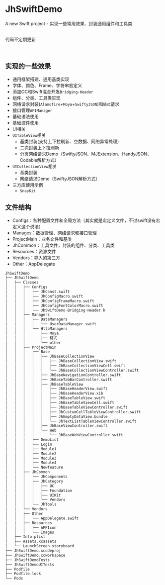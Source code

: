 # JhSwiftDemo

A new Swift project - 实现一些常用效果、封装通用组件和工具类 <br> 
<br>


代码不定期更新
<br>

<br>

## 实现的一些效果

* 通用框架搭建、通用基类实现
* 字体、颜色、Frame、字符串宏定义
* 添加OC和Swift混合开发`Bridging-Header`
* 组件、分类、工具类实现
* 网络请求封装(`Alamofire`+`Moya`+`SwiftyJSON`)和`链式`请求
* 接口管理`APIManager`
* 基础语法使用
* 基础控件使用
* UI相关
* `UITableView`相关
  * 基类封装(支持上下拉刷新、空数据、网络异常处理)
  * 二次封装上下拉刷新
  * 分页网络请求Demo（SwiftyJSON、MJExtension、HandyJSON、Codable解析方式）
* `UICollectionView`相关
  * 基类封装
  * 网络请求Demo（SwiftyJSON解析方式）
* 三方库使用示例
  * `SnapKit`



## 文件结构

- Configs：各种配置文件和全局方法（其实就是宏定义文件，不过swift没有宏定义这个说法）
- Manages：数据管理、网络请求和接口管理
- ProjectMain：业务文件和基类
- JhCommon：工具文件，封装的组件、分类、工具类
- Resources：资源文件
- Vendors：导入的第三方
- Other：AppDelegate


```swift
JhSwiftDemo
├── JhSwiftDemo
│   ├── Classes
│   │   ├── Configs
│   │   │   ├── JhConst.swift
│   │   │   ├── JhConfigMacro.swift
│   │   │   ├── JhConfigFrameMacro.swift
│   │   │   ├── JhConfigFontColorMacro.swift
│   │   │   └── JhSwiftDemo-Bridging-Header.h
│   │   ├── Managers
│   │   │   ├── DataManagers
│   │   │   │   └── UserDataManager.swift
│   │   │   └── HttpManagers
│   │   │       ├── Moya
│   │   │       ├── 链式
│   │   │       └── other
│   │   ├── ProjectMain
│   │   │   ├── Base
│   │   │   │   ├── JhBaseCollectionView
│   │   │   │   │   ├── JhBaseCollectionView.swift
│   │   │   │   │   ├── JhBaseCollectionViewCell.swift
│   │   │   │   │   └── JhBaseCollectionViewController.swift
│   │   │   │   ├── JhBaseNavigationController.swift
│   │   │   │   ├── JhBaseTabBarController.swift
│   │   │   │   ├── JhBaseTableView
│   │   │   │   │   ├── JhBaseHeaderView.swift
│   │   │   │   │   ├── JhBaseHeaderView.xib
│   │   │   │   │   ├── JhBaseTableView.swift
│   │   │   │   │   ├── JhBaseTableViewCell.swift
│   │   │   │   │   ├── JhBaseTableViewController.swift
│   │   │   │   │   ├── JhCustumCellTableViewController.swift
│   │   │   │   │   ├── JhEmptyDataView.bundle
│   │   │   │   │   └── JhTextListTableViewController.swift
│   │   │   │   ├── JhBaseViewController.swift
│   │   │   │   └── Web
│   │   │   │       └── JhBaseWebViewController.swift
│   │   │   ├── DemoList
│   │   │   ├── Login
│   │   │   ├── Module1
│   │   │   ├── Module2
│   │   │   ├── Module3
│   │   │   ├── Module4
│   │   │   └── Newfeature
│   │   ├── JhCommon
│   │   │   ├── JhComponents
│   │   │   ├── JhCategory
│   │   │   │   ├── OC
│   │   │   │   ├── Foundation
│   │   │   │   ├── UIKit
│   │   │   │   └── Vendors
│   │   │   └── JhTools
│   │   └── Vendors
│   │   ├── Other
│   │   │   └── AppDelegate.swift
│   │   ├── Resources
│   │   │   ├── APPIcon
│   │   │   └── Images
│   ├── Info.plist
│   ├── Assets.xcassets
│   └── LaunchScreen.storyboard
├── JhSwiftDemo.xcodeproj
├── JhSwiftDemo.xcworkspace
├── JhSwiftDemoTests
├── JhSwiftDemoUITests
├── Podfile
├── Podfile.lock
└── Pods
```